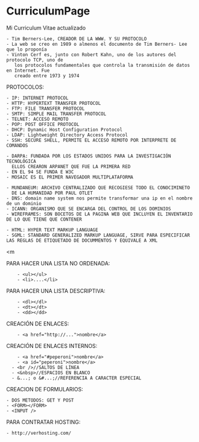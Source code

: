 # CurriculumPage
Mi Curriculum Vitae actualizado

	- Tim Berners-Lee, CREADOR DE LA WWW. Y SU PROTOCOLO
	- La web se creo en 1989 o almenos el documento de Tim Berners- Lee que lo proponía
	- Vinton Cerf es, junto con Robert Kahn, uno de los autores del protocolo TCP, uno de
	   los protocolos fundamentales que controla la transmisión de datos en Internet. Fue 
	   creado entre 1973 y 1974

PROTOCOLOS:	

	- IP: INTERNET PROTOCOL
	- HTTP: HYPERTEXT TRANSFER PROTOCOL
	- FTP: FILE TRANSFER PROTOCOL
	- SMTP: SIMPLE MAIL TRANSFER PROTOCOL
	- TELNET: ACCESO REMOTO
	- POP: POST OFFICE PROTOCOL
	- DHCP: Dynamic Host Configuration Protocol
	- LDAP: Lightweight Directory Access Protocol
	- SSH: SECURE SHELL, PERMITE EL ACCESO REMOTO POR INTERPRETE DE COMANDOS
	
	- DARPA: FUNDADA POR LOS ESTADOS UNIDOS PARA LA INVESTIGACIÓN TECNOLÓGICA
	  ELLOS CREARON ARPANET QUE FUE LA PRIMERA RED
	- EN EL 94 SE FUNDA E W3C
	- MOSAIC ES EL PRIMER NAVEGADOR MULTIPLATAFORMA

	- MUNDANEUM: ARCHIVO CENTRALIZADO QUE RECOGIESE TODO EL CONOCIMINETO 
	  DE LA HUMANIDAD POR PAUL OTLET
	- DNS: domain name system nos permite transformar una ip en el nombre de un dominio
	- ICANN: ORGANISMO QUE SE ENCARGA DEL CONTROL DE LOS DOMINIOS
	- WIREFRAMES: SON BOCETOS DE LA PAGINA WEB QUE INCLUYEN EL INVENTARIO DE LO QUE TIENE QUE CONTENER

	- HTML: HYPER TEXT MARKUP LANGUAGE
	- SGML: STANDARD GENERALIZED MARKUP LANGUAGE, SIRVE PARA ESPECIFICAR LAS REGLAS DE ETIQUETADO DE DOCUMMENTOS Y EQUIVALE A XML
	
<m	<meta charset="uft-8">

PARA HACER UNA LISTA NO ORDENADA:

		- <ul></ul>
		- <li>....</li>
PARA HACER UNA LISTA DESCRIPTIVA:
    
		- <dl></dl>
		- <dt></dt>
		- <dd></dd>
CREACIÓN DE ENLACES:

		- <a href="http://...">nombre</a>
CREACIÓN DE ENLACES INTERNOS:

		- <a href="#peperoni">nombre</a>
		- <a id="peperoni">nombre</a>
	  - <br />//SALTOS DE LÍNEA
	  - <&nbsp>//ESPACIOS EN BLANCO
	  - &...; o &#...;//REFERENCIA A CARACTER ESPECIAL

CREACION DE FORMULARIOS:

	- DOS METODOS: GET Y POST
	- <FORM></FORM>
	- <INPUT />
PARA CONTRATAR HOSTING:

	- http://verhosting.com/
